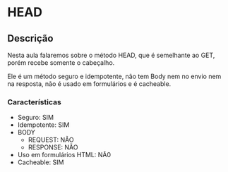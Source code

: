 # HEAD

## Descrição

Nesta aula falaremos sobre o método HEAD, que é semelhante ao GET, porém recebe somente o cabeçalho.

Ele é um método seguro e idempotente, não tem Body nem no envio nem na resposta, não é usado em formulários e é cacheable.

### Características

- Seguro: SIM
- Idempotente: SIM
- BODY
  - REQUEST: NÃO
  - RESPONSE: NÃO
- Uso em formulários HTML: NÃ0
- Cacheable: SIM
